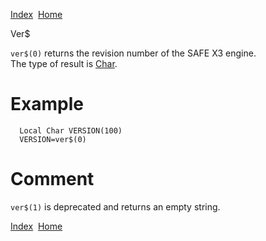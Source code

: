 [Index](index.html)  [Home](getting-started_home.html)

Ver$

`ver$(0)` returns the revision number of the SAFE X3 engine.  
The type of result is [Char](4gl_char.html).

# Example

```
  Local Char VERSION(100)
  VERSION=ver$(0)
```

# Comment

`ver$(1)` is deprecated and returns an empty string.

  

[Index](index.html)  [Home](getting-started_home.html)